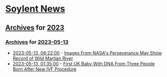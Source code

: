 # [Soylent News](../../../README.md)

## [Archives](../../index.md) for [2023](../index.md)

### [Archives](../../index.md) for [2023-05-13](index.md)

* [2023-05-13, 06:22:00](https://soylentnews.org/article.pl?sid=23/05/12/0416258&from=rss) - [Images From NASA's Perseverance May Show Record of Wild Martian River](https://soylentnews.org/article.pl?sid=23/05/12/0416258&from=rss)
* [2023-05-13, 01:35:00](https://soylentnews.org/article.pl?sid=23/05/12/042223&from=rss) - [First UK Baby With DNA From Three People Born After New IVF Procedure](https://soylentnews.org/article.pl?sid=23/05/12/042223&from=rss)
